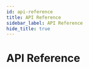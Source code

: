 ```yaml
---
id: api-reference
title: API Reference
sidebar_label: API Reference
hide_title: true
---
```


# API Reference
